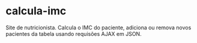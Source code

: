 # calcula-imc
 Site de nutricionista. Calcula o IMC do paciente, adiciona ou remova novos pacientes da tabela usando requisões AJAX em JSON.
